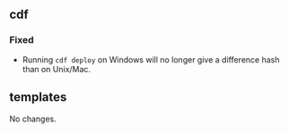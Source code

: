 ## cdf 

### Fixed

- Running `cdf deploy` on Windows will no longer give a difference hash
than on Unix/Mac.

## templates

No changes.